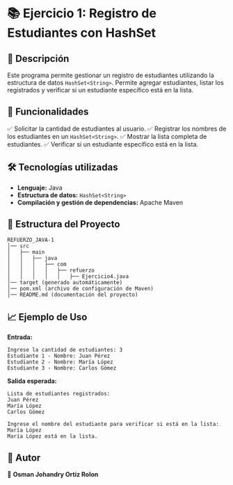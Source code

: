 # 📚 Ejercicio 1: Registro de Estudiantes con HashSet

## 📌 Descripción
Este programa permite gestionar un registro de estudiantes utilizando la estructura de datos `HashSet<String>`. Permite agregar estudiantes, listar los registrados y verificar si un estudiante específico está en la lista.

## 🚀 Funcionalidades

✅ Solicitar la cantidad de estudiantes al usuario.
✅ Registrar los nombres de los estudiantes en un `HashSet<String>`.
✅ Mostrar la lista completa de estudiantes.
✅ Verificar si un estudiante específico está en la lista.

## 🛠️ Tecnologías utilizadas

- **Lenguaje:** Java  
- **Estructura de datos:** `HashSet<String>`
- **Compilación y gestión de dependencias:** Apache Maven

## 📂 Estructura del Proyecto

```
REFUERZO_JAVA-1
│── src
│   ├── main
│   │   ├── java
│   │   │   ├── com
│   │   │   │   ├── refuerzo
│   │   │   │   │   ├── Ejercicio4.java
│── target (generado automáticamente)
│── pom.xml (archivo de configuración de Maven)
│── README.md (documentación del proyecto)
```


## 📈 Ejemplo de Uso

**Entrada:**
```
Ingrese la cantidad de estudiantes: 3
Estudiante 1 - Nombre: Juan Pérez
Estudiante 2 - Nombre: María López
Estudiante 3 - Nombre: Carlos Gómez
```

**Salida esperada:**
```
Lista de estudiantes registrados:
Juan Pérez
María López
Carlos Gómez

Ingrese el nombre del estudiante para verificar si está en la lista: María López
María López está en la lista.
```

## 📌 Autor

👤 **Osman Johandry Ortiz Rolon**



